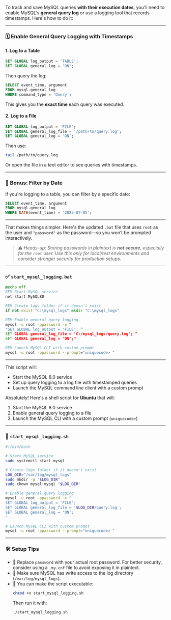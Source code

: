 To track and save MySQL queries **with their execution dates**, you'll need to enable MySQL's **general query log** or use a logging tool that records timestamps. Here's how to do it:

---

### 🗓️ Enable General Query Logging with Timestamps

#### 1. **Log to a Table**
```sql
SET GLOBAL log_output = 'TABLE';
SET GLOBAL general_log = 'ON';
```

Then query the log:
```sql
SELECT event_time, argument 
FROM mysql.general_log 
WHERE command_type = 'Query';
```
This gives you the **exact time** each query was executed.

#### 2. **Log to a File**
```sql
SET GLOBAL log_output = 'FILE';
SET GLOBAL general_log_file = '/path/to/query.log';
SET GLOBAL general_log = 'ON';
```

Then use:
```bash
tail /path/to/query.log
```
Or open the file in a text editor to see queries with timestamps.

---

### 🧠 Bonus: Filter by Date
If you're logging to a table, you can filter by a specific date:
```sql
SELECT event_time, argument 
FROM mysql.general_log 
WHERE DATE(event_time) = '2025-07-05';
```

---



That makes things simpler. Here's the updated `.bat` file that uses `root` as the user and `"password"` as the password—so you won’t be prompted interactively.

> ⚠️ _Heads-up: Storing passwords in plaintext is **not secure**, especially for the `root` user. Use this only for local/test environments and consider stronger security for production setups._

---

### ✅ `start_mysql_logging.bat`

```bat
@echo off
REM Start MySQL service
net start MySQL80

REM Create logs folder if it doesn't exist
if not exist "C:\mysql_logs" mkdir "C:\mysql_logs"

REM Enable general query logging
mysql -u root -ppassword -e ^
"SET GLOBAL log_output = 'FILE'; ^
SET GLOBAL general_log_file = 'C:/mysql_logs/query.log'; ^
SET GLOBAL general_log = 'ON';"

REM Launch MySQL CLI with custom prompt
mysql -u root -ppassword --prompt="uniquecode> "
```

---

This script will:
- Start the MySQL 8.0 service
- Set up query logging to a log file with timestamped queries
- Launch the MySQL command line client with a custom prompt


Absolutely! Here's a shell script for **Ubuntu** that will:

1. Start the MySQL 8.0 service
2. Enable general query logging to a file
3. Launch the MySQL CLI with a custom prompt (`uniquecode>`)

---

### 🐧 `start_mysql_logging.sh`

```bash
#!/bin/bash

# Start MySQL service
sudo systemctl start mysql

# Create logs folder if it doesn't exist
LOG_DIR="/var/log/mysql_logs"
sudo mkdir -p "$LOG_DIR"
sudo chown mysql:mysql "$LOG_DIR"

# Enable general query logging
mysql -u root -ppassword -e "
SET GLOBAL log_output = 'FILE';
SET GLOBAL general_log_file = '$LOG_DIR/query.log';
SET GLOBAL general_log = 'ON';
"

# Launch MySQL CLI with custom prompt
mysql -u root -ppassword --prompt="uniquecode> "
```

---

### 🛠️ Setup Tips

- 🔐 Replace `password` with your actual root password. For better security, consider using a `.my.cnf` file to avoid exposing it in plaintext.
- 📁 Make sure MySQL has write access to the log directory (`/var/log/mysql_logs`).
- 🧼 You can make the script executable:
  ```bash
  chmod +x start_mysql_logging.sh
  ```
  Then run it with:
  ```bash
  ./start_mysql_logging.sh
  ```

